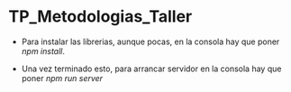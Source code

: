 # TP_Metodologias_Taller

- Para  instalar las librerias, aunque pocas, en la consola hay que poner _npm install_.

- Una vez terminado esto, para arrancar servidor en la consola hay que poner _npm run server_
